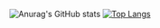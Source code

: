 ![Anurag's GitHub stats](https://github-readme-stats.vercel.app/api?username=fishyo&count_private=true&show_icons=true)
[![Top Langs](https://github-readme-stats.vercel.app/api/top-langs/?username=fishyo&layout=compact)](https://github.com/anuraghazra/github-readme-stats)
